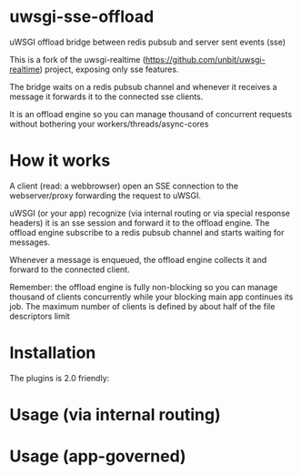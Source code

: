 uwsgi-sse-offload
=================

uWSGI offload bridge between redis pubsub and server sent events (sse)

This is a fork of the uwsgi-realtime (https://github.com/unbit/uwsgi-realtime) project, exposing only sse features.

The bridge waits on a redis pubsub channel and whenever it receives a message it forwards it to the connected sse clients.

It is an offload engine so you can manage thousand of concurrent requests without bothering your workers/threads/async-cores

How it works
============

A client (read: a webbrowser) open an SSE connection to the webserver/proxy forwarding the request to uWSGI.

uWSGI (or your app) recognize (via internal routing or via special response headers) it is an sse session and forward it to the offload engine. The offload engine subscribe to a redis pubsub channel and starts waiting for messages.

Whenever a message is enqueued, the offload engine collects it and forward to the connected client.

Remember: the offload engine is fully non-blocking so you can manage thousand of clients concurrently while your blocking main app continues its job. The maximum number of clients is defined by about half of the file descriptors limit

Installation
============

The plugins is 2.0 friendly:

Usage (via internal routing)
============================

Usage (app-governed)
====================
